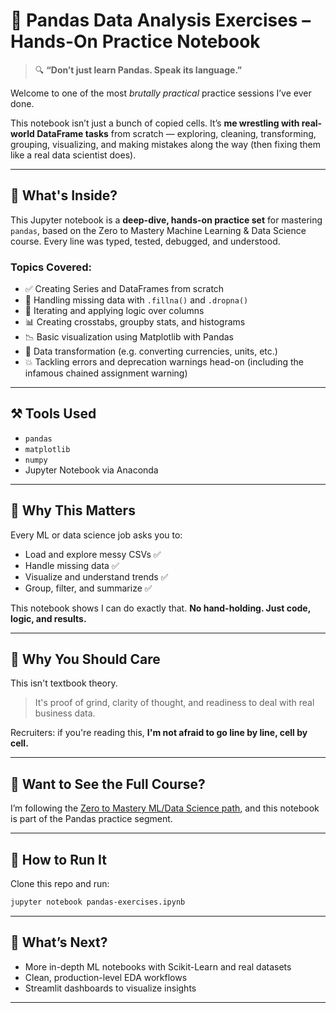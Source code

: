 # 🐼 Pandas Data Analysis Exercises – Hands-On Practice Notebook

> 🔍 **“Don’t just learn Pandas. Speak its language.”**

Welcome to one of the most *brutally practical* practice sessions I’ve ever done.

This notebook isn’t just a bunch of copied cells. It’s **me wrestling with real-world DataFrame tasks** from scratch — exploring, cleaning, transforming, grouping, visualizing, and making mistakes along the way (then fixing them like a real data scientist does).

---

## 📘 What's Inside?

This Jupyter notebook is a **deep-dive, hands-on practice set** for mastering `pandas`, based on the Zero to Mastery Machine Learning & Data Science course. Every line was typed, tested, debugged, and understood.

### Topics Covered:

* ✅ Creating Series and DataFrames from scratch
* 🧼 Handling missing data with `.fillna()` and `.dropna()`
* 🔁 Iterating and applying logic over columns
* 📊 Creating crosstabs, groupby stats, and histograms
* 📉 Basic visualization using Matplotlib with Pandas
* 🧮 Data transformation (e.g. converting currencies, units, etc.)
* 💥 Tackling errors and deprecation warnings head-on (including the infamous chained assignment warning)

---

## ⚒️ Tools Used

* `pandas`
* `matplotlib`
* `numpy`
* Jupyter Notebook via Anaconda

---

## 🤯 Why This Matters

Every ML or data science job asks you to:

* Load and explore messy CSVs ✅
* Handle missing data ✅
* Visualize and understand trends ✅
* Group, filter, and summarize ✅

This notebook shows I can do exactly that. **No hand-holding. Just code, logic, and results.**

---

## 🧠 Why You Should Care

This isn't textbook theory.

> It's proof of grind, clarity of thought, and readiness to deal with real business data.

Recruiters: if you're reading this, **I'm not afraid to go line by line, cell by cell.**

---

## 🔗 Want to See the Full Course?

I’m following the [Zero to Mastery ML/Data Science path](https://zerotomastery.io/), and this notebook is part of the Pandas practice segment.

---

## 📌 How to Run It

Clone this repo and run:

```bash
jupyter notebook pandas-exercises.ipynb
```

---

## 🚀 What’s Next?

* More in-depth ML notebooks with Scikit-Learn and real datasets
* Clean, production-level EDA workflows
* Streamlit dashboards to visualize insights

---


